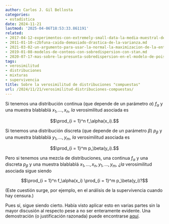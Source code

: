 ```yaml
---
author: Carlos J. Gil Bellosta
categories:
- estadística
date: 2024-11-21
lastmod: '2025-04-06T18:53:33.861191'
related:
- 2017-04-12-experimentos-con-extremely-small-data-la-media-muestral-de-pocas-betas.md
- 2011-01-10-c2bfuna-caida-demasiado-drastica-de-la-varianza.md
- 2021-03-02-un-argumento-para-usar-la-normal-la-maximizacion-de-la-entropia.md
- 2019-01-08-modelos-de-conteos-con-sobredispersion-con-stan.md
- 2020-07-17-mas-sobre-la-presunta-sobredispersion-en-el-modelo-de-poisson.md
tags:
- verosimilitud
- distribuciones
- mixturas
- supervivencia
title: Sobre la verosimilitud de distribuciones "compuestas"
url: /2024/11/21/verosimilitud-distribuciones-compuestas/
---
```


Si tenemos una distribución continua (que depende de un parámetro $\alpha$) $f_\alpha$ y una muestra blablablá $x_1, \dots, x_n$, _la_ verosimilitud asociada es

$$\prod_{i = 1}^n f_\alpha(x_i).$$

Si tenemos una distribución discreta (que depende de un parámetro $\beta$) $p_\beta$ y una muestra blablablá $y_1, \dots, y_m$, _la_ verosimilitud asociada es

$$\prod_{i = 1}^m p_\beta(y_i).$$

Pero si tenemos una mezcla de distribuciones, una continua $f_\alpha$ y una discreta $p_\beta$ y una muestra blablablá $x_1, \dots, x_n, y_1, \dots, y_m$, ¿_la_ verosimilitud asociada sigue siendo

$$\prod_{i = 1}^n f_\alpha(x_i) \prod_{i = 1}^m p_\beta(y_i)?$$

(Este cuestión surge, por ejemplo, en el análisis de la supervivencia cuando hay censura.)

Pues sí, sigue siendo cierto. Había visto aplicar esto en varias partes sin la mayor discusión al respecto pese a no ser enteramente evidente. Una demostración (o justificación razonada) puede encontrarse [aquí](https://stats.stackexchange.com/questions/248476/maximum-likelihood-function-for-mixed-type-distribution).